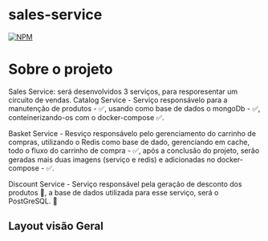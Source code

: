 # sales-service
[![NPM](https://img.shields.io/npm/l/react)](https://github.com/CleberTrindade/sales-service/blob/main/LICENSE) 

# Sobre o projeto

Sales Service: será desenvolvidos 3 serviços, para resporesentar um circuito de vendas.
Catalog Service - Serviço responsávelo para a manutenção de produtos - :white_check_mark:, usando como base de dados o mongoDb - :white_check_mark:, conteinerizando-os com o docker-compose :white_check_mark:.

Basket Service - Resviço responsávelo pelo gerenciamento do carrinho de compras, utilizando o Redis como base de dado, gerenciando em cache, todo o fluxo do carrinho de compra - :white_check_mark:, após a conclusão do projeto, serão geradas mais duas imagens (serviço e redis) e adicionadas no docker-compose - :white_check_mark:.

Discount Service - Serviço responsável pela geração de desconto dos produtos :construction:, a base de dados utilizada para esse serviço, será o PostGreSQL. :construction:

## Layout visão Geral



